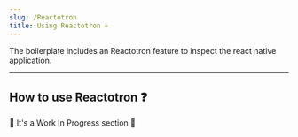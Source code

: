 ```yaml
---
slug: /Reactotron
title: Using Reactotron 💀
---
```


The boilerplate includes an Reactotron feature to inspect the react native application.

---

## How to use Reactotron ❓

🚧 It's a Work In Progress section 🚧
